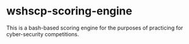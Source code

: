 # wshscp-scoring-engine
This is a bash-based scoring engine for the purposes of practicing for cyber-security competitions.

